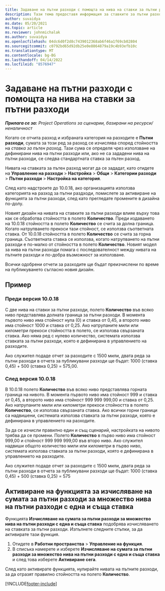 ```yaml
---
title: Задаване на пътни разходи с помощта на нива на ставки за пътни разходи
description: Тази тема предоставя информация за ставките за пътни разходи и нивата на ставките за пътни разходи.
author: suvaidya
ms.date: 05/20/2021
ms.topic: article
ms.reviewer: johnmichalak
ms.author: suvaidya
ms.openlocfilehash: 04dc6d0f2d8c7439012368ab6f46a1f69cb02804
ms.sourcegitcommit: c0792bd65d92db25e0e8864879a19c4b93efb10c
ms.translationtype: MT
ms.contentlocale: bg-BG
ms.lasthandoff: 04/14/2022
ms.locfileid: "8576947"
---
```

# <a name="set-up-mileage-using-mileage-rate-tiers"></a>Задаване на пътни разходи с помощта на нива на ставки за пътни разходи

_**Прилага се за:** Project Operations за сценарии, базирани на ресурси/неналичност_

Когато се отчита разход и избраната категория на разходите е **Пътни разходи**, сумата за този ред за разход се изчислява според стойността на *ставка за пътен разход*. Тази сума се определя чрез използване на дефинирани нива на пътни разходи или, ако не са зададени нива на пътни разходи, се следва стандартната ставка за пътен разход. 

Нивата на ставката за пътен разход могат да се зададат, като отидете на **Управление на разходи** > **Настройка** > **Общи** > **Категории разходи** > **Пътни разходи** > **Настройка на категория**.

След като надстроите до 10.0.18, ако организацията използва категорията на разход за пътни раздходи, помислете за активиране на функцията за пътни разходи, след като прегледате промените в дизайна по-долу. 

Новият дизайн на нивата на ставките за пътни разходи влияе върху това как се обработва стойността в полето **Количество**. Преди издаването на 10.0.18 стойността в полето **Количество** се счита за долна граница. Когато натрупването прекоси тази стойност, се използва съответната ставка.  От 10.0.18 стойността в полето **Количество** се счита за горна граница. Съответната ставка се използва, когато натрупването на пътни разходи е по-малко от стойността в полето **Количество**.  Новият модел за нива на пътни разходи помага с последователност между нивата на пътните разходи и по-добра възможност за използване.   

Всички одобрени отчети за разходите ще бъдат преизчислени по време на публикуването съгласно новия дизайн.

## <a name="example"></a>Пример
 
### <a name="before-version-10018"></a>Преди версия 10.0.18
С две нива на ставки за пътни разходи, полето **Количество** във всяко ниво представлява долната граница за пътни разходи. В момента първото ниво има стойност нула (0) и ставка от 0,45, а второто ниво има стойност 1000 и ставка от 0,25. Ако натрупаните мили или километри прекоси стойността в полето, се използва свързаната ставка. Ако няма ред с нулево количество, системата използва ставката за пътни разходи, която е дефинирана в управлението на разходите. 
 
Ако служител подаде отчет за разходите с 1500 мили, двата реда за пътни разходи в отчета за публикувани разходи ще бъдат: 1000 (ставка 0,45) + 500 (ставка 0,25) = 575,00.

### <a name="after-version-10018"></a>След версия 10.0.18
В 10.0.18 полето **Количество** във всяко ниво представлява горната граница на нивото. В момента първото ниво има стойност 999 и ставка от 0,45, а второто ниво има стойност 999 999 999,00 и ставка от 0,25. Ако натрупаните мили или километри прекоси стойността в полето **Количество**, се използва свързаната ставка. Ако всички горни граници са надвишени, системата използва ставката за пътни разходи, която е дефинирана в управлението на разходите. 
 
За да се изчисли правилно един и същ сценарий, настройката на нивото трябва да се промени. Полето **Количество** в първо ниво има стойност 999,00 и стойност 999 999 999,00 във второ ниво. Ако служител надвиши общото количество мили или километри в първо ниво, системата използва ставката за пътни разходи, която е дефинирана в управлението на разходите. 
  
Ако служител подаде отчет за разходите с 1500 мили, двата реда за пътни разходи в отчета за публикувани разходи ще бъдат: 1000 (ставка 0,45) + 500 (ставка 0,25) = 575

## <a name="enable-the-mileage-amount-calculation-for-multiple-mileage-tiers-with-same-rate-feature"></a>Активиране на функцията за изчисляване на сумата за пътни разходи за множество нива на пътни разходи с една и съща ставка

Функцията **Изчисляване на сумата за пътни разходи за множество нива на пътни разходи с една и съща ставка** подобрява изчисляването на ставката за пътни разходи. Изпълнете следните стъпки, за да активирате тази функция.

1. Отидете в **Работни пространства** > **Управление на функция**. 
2. В списъка намерете и изберете **Изчисляване на сумата за пътни разходи за множество нива на пътни разходи с една и съща ставка** и след това изберете **Активиране сега**.

След като активирате функцията, нулирайте нивата на пътните разходи, за да отразят правилно стойността на полето **Количество**. 


[!INCLUDE[footer-include](../includes/footer-banner.md)]
